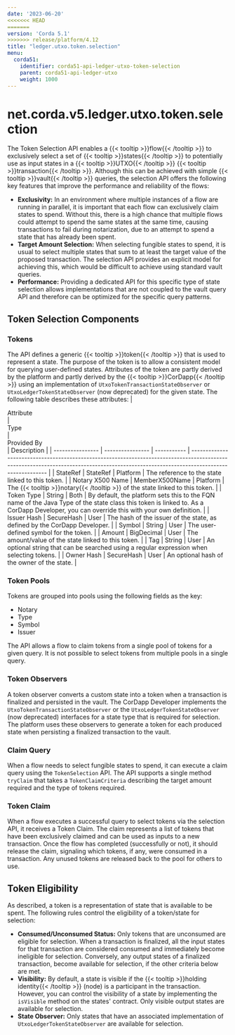 ```yaml
---
date: '2023-06-20'
<<<<<<< HEAD
=======
version: 'Corda 5.1'
>>>>>>> release/platform/4.12
title: "ledger.utxo.token.selection"
menu:
  corda51:
    identifier: corda51-api-ledger-utxo-token-selection
    parent: corda51-api-ledger-utxo
    weight: 1000
---
```

# net.corda.v5.ledger.utxo.token.selection
The Token Selection API enables a {{< tooltip >}}flow{{< /tooltip >}} to exclusively select a set of {{< tooltip >}}states{{< /tooltip >}} to potentially use as input states in a {{< tooltip >}}UTXO{{< /tooltip >}} {{< tooltip >}}transaction{{< /tooltip >}}. Although this can be achieved with simple {{< tooltip >}}vault{{< /tooltip >}} queries, the selection API offers the following key features that improve the performance and reliability of the flows:

* **Exclusivity:** In an environment where multiple instances of a flow are running in parallel, it is important that each flow can exclusively claim states to spend. Without this, there is a high chance that multiple flows could attempt to spend the same states at the same time, causing transactions to fail during notarization, due to an attempt to spend a state that has already been spent.
* **Target Amount Selection:** When selecting fungible states to spend, it is usual to select multiple states that sum to at least the target value of the proposed transaction. The selection API provides an explicit model for achieving this, which would be difficult to achieve using standard vault queries.
* **Performance:** Providing a dedicated API for this specific type of state selection allows implementations that are not coupled to the vault query API and therefore can be optimized for the specific query patterns.

## Token Selection Components

### Tokens

The API defines a generic {{< tooltip >}}token{{< /tooltip >}} that is used to represent a state. The purpose of the token is to allow a consistent model for querying user-defined states. Attributes of the token are partly derived by the platform and partly derived by the {{< tooltip >}}CorDapp{{< /tooltip >}} using an implementation of `UtxoTokenTransactionStateObserver` or `UtxoLedgerTokenStateObserver` (now deprecated) for the given state. The following table describes these attributes:
| <div style="width:100px">Attribute    </div>    | <div style="width:100px">Type       </div>      | <div style="width:100px">Provided By </div>| Description                                                                                                                                                                             |
| ---------------- | ---------------- | ----------- | --------------------------------------------------------------------------------------------------------------------------------------------------------------------------------------- |
| StateRef         | StateRef         | Platform    | The reference to the state linked to this token.                                                                                                                                        |
| Notary X500 Name | MemberX500Name | Platform    | The {{< tooltip >}}notary{{< /tooltip >}} of the state linked to this token.                                                                                                                                           |
| Token Type       | String           | Both        | By default, the platform sets this to the FQN name of the Java Type of the state class this token is linked to. As a CorDapp Developer, you can override this with your own definition. |
| Issuer Hash      | SecureHash       | User        | The hash of the issuer of the state, as defined by the CorDapp Developer.                                                                                                               |
| Symbol           | String           | User        | The user-defined symbol for the token.                                                                                                                                                  |
| Amount           | BigDecimal       | User        | The amount/value of the state linked to this token.                                                                                                                                     |
| Tag              | String           | User        | An optional string that can be searched using a regular expression when selecting tokens.                                                                                               |
| Owner Hash       | SecureHash       | User        | An optional hash of the owner of the state.                                                                                                                                             |

### Token Pools

Tokens are grouped into pools using the following fields as the key:
* Notary
* Type
* Symbol
* Issuer

The API allows a flow to claim tokens from a single pool of tokens for a given query. It is not possible to select tokens from multiple pools in a single query.

### Token Observers
A token observer converts a custom state into a token when a transaction is finalized and persisted in the vault. The CorDapp Developer implements the `UtxoTokenTransactionStateObserver` or the `UtxoLedgerTokenStateObserver` (now deprecated) interfaces for a state type that is required for selection. The platform uses these observers to generate a token for each produced state when persisting a finalized transaction to the vault.

### Claim Query
When a flow needs to select fungible states to spend, it can execute a claim query using the `TokenSelection` API. The API supports a single method `tryClaim` that takes a `TokenClaimCriteria` describing the target amount required and the type of tokens required.

### Token Claim
When a flow executes a successful query to select tokens via the selection API, it receives a Token Claim. The claim represents a list of tokens that have been exclusively claimed and can be used as inputs to a new transaction. Once the flow has completed (successfully or not), it should release the claim, signaling which tokens, if any, were consumed in a transaction. Any unused tokens are released back to the pool for others to use.

## Token Eligibility
As described, a token is a representation of state that is available to be spent. The following rules control the eligibility of a token/state for selection:

* **Consumed/Unconsumed Status:** Only tokens that are unconsumed are eligible for selection. When a transaction is finalized, all the input states for that transaction are considered consumed and immediately become ineligible for selection. Conversely, any output states of a finalized transaction, become available for selection, if the other criteria below are met.
* **Visibility:** By default, a state is visible if the {{< tooltip >}}holding identity{{< /tooltip >}} (node) is a participant in the transaction. However, you can control the visibility of a state by implementing the `isVisible` method on the states' contract. Only visible output states are available for selection.
* **State Observer:** Only states that have an associated implementation of `UtxoLedgerTokenStateObserver` are available for selection.
